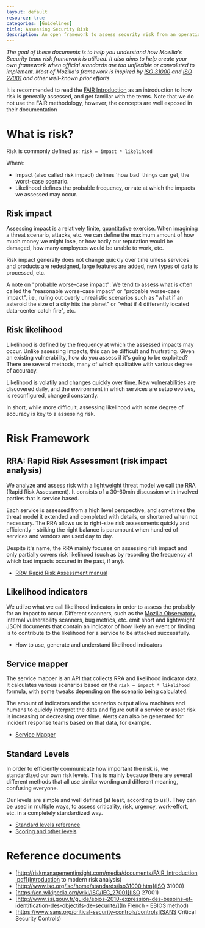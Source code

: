 ```yaml
---
layout: default
resource: true
categories: [Guidelines]
title: Assessing Security Risk
description: An open framework to assess security risk from an operational perspective
---
```


*The goal of these documents is to help you understand how Mozilla's Security team risk framework is utilized. It also
aims to help create your own framework when official standards are too unflexible or convoluted to implement. Most of
Mozilla's framework is inspired by [ISO 31000](http://www.iso.org/iso/home/standards/iso31000.htm) and [ISO
27001](https://en.wikipedia.org/wiki/ISO/IEC_27001) and other well-known prior efforts*

It is recommended to read the [FAIR Introduction](http://www.riskmanagementinsight.com/media/docs/FAIR_introduction.pdf)
as an introduction to how risk is generally assessed, and get familiar with the terms. Note that we do not use the FAIR
methodology, however, the concepts are well exposed in their documentation 

# What is risk?
Risk is commonly defined as: `risk = impact * likelihood`

Where:
 - Impact (also called risk impact) defines 'how bad' things can get, the worst-case scenario.
 - Likelihood defines the probable frequency, or rate at which the impacts we assessed may occur.

## Risk impact
Assessing impact is a relatively finite, quantitative exercise. When imagining a threat scenario, attacks, etc. we can
define the maximum amount of how much money we might lose, or how badly our reputation would be damaged, how many
employees would be unable to work, etc.

Risk impact generally does not change quickly over time unless services and products are redesigned, large features are
added, new types of data is processed, etc.

A note on "probable worse-case impact":
We tend to assess what is often called the "reasonable worse-case impact" or "probable worse-case impact", i.e., ruling
out overly unrealistic scenarios such as "what if an asteroid the size of a city hits the planet" or "what if 4
differently located data-center catch fire", etc.

## Risk likelihood
Likelihood is defined by the frequency at which the assessed impacts may occur. Unlike assessing impacts, this can be
difficult and frustrating. Given an existing vulnerability, how do you assess if it's going to be exploited? There are
several methods, many of which qualitative with various degree of accuracy.

Likelihood is volatily and changes quickly over time. New vulnerabilities are discovered daily, and the environment in
which services are setup evolves, is reconfigured, changed constantly.

In short, while more difficult, assessing likelihood with some degree of accuracy is key to a assessing risk.

# Risk Framework

## RRA: Rapid Risk Assessment (risk impact analysis)

We analyze and assess risk with a lightweight threat model we call the RRA (Rapid Risk Assessment). It consists of a
30-60min discussion with involved parties that is service based.

Each service is assessed from a high level perspective, and sometimes the threat model it extended and completed with
details, or shortened when not necessary.  The RRA allows us to right-size risk assessments quickly and efficiently -
striking the right balance is paramount when hundred of services and vendors are used day to day.

Despite it's name, the RRA mainly focuses on assessing risk impact and only partially covers risk likelihood (such as by
recording the frequency at which bad impacts occured in the past, if any).

- [RRA: Rapid Risk Assessment manual](risk/rapid_risk_assessment)

## Likelihood indicators

We utilize what we call likelihood indicators in order to assess the probably for an impact to occur.
Different scanners, such as the [Mozilla Observatory](https://observatory.mozilla.org), internal vulnerability scanners,
bug metrics, etc. emit short and lightweight JSON documents that contain an indicator of how likely an event or finding
is to contribute to the likelihood for a service to be attacked successfully.

- How to use, generate and understand likelihood indicators

## Service mapper

The service mapper is an API that collects RRA and likelihood indicator data. It calculates various scenarios based on
the `risk = impact * likelihood` formula, with some tweaks depending on the scenario being calculated.

The amount of indicators and the scenarios output allow machines and humans to quickly interpret the data and figure out
if a service or asset risk is increasing or decreasing over time. Alerts can also be generated for incident response
teams based on that data, for example.

- [Service Mapper](https://github.com/mozilla/service-map)

## Standard Levels

In order to efficiently communicate how important the risk is, we standardized our own risk levels. This is mainly
because there are several different methods that all use similar wording and different meaning, confusing everyone.

Our levels are simple and well defined (at least, according to us!). They can be used in multiple ways, to assess
criticality, risk, urgency, work-effort, etc. in a completely standardized way.

- [Standard levels reference](risk/standard_levels)
- [Scoring and other levels](risk/scoring_and_other_levels)


# Reference documents

- [http://riskmanagementinsight.com/media/documents/FAIR_Introduction.pdf](Introduction to modern risk analysis)
- [http://www.iso.org/iso/home/standards/iso31000.htm](ISO 31000)
- [https://en.wikipedia.org/wiki/ISO/IEC_27001](ISO 27001)
- [http://www.ssi.gouv.fr/guide/ebios-2010-expression-des-besoins-et-identification-des-objectifs-de-securite/](In
  French - EBIOS method)
- [https://www.sans.org/critical-security-controls/controls](SANS Critical Security Controls)
